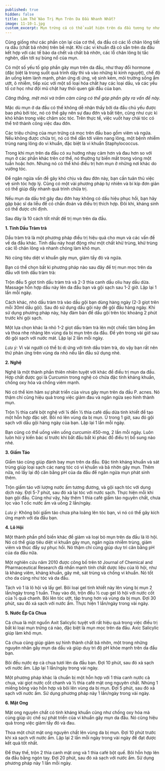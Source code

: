 ```yaml
---
published: true
hidden: false
title: Làm Thế Nào Trị Mụn Trên Da Đầu Nhanh Nhất?
image: 11-10-1.jpg
custom_excerpt: Mụn trứng cá có thể xuất hiện trên da đầu tương tự như trên mặt hay các vực khác của cơ thể. Mụn mọc trên đầu quả thực gây khó chịu cho rất nhiều người.
---
```


Cũng giống như các phần còn lại của cơ thể, da đầu có các lỗ chân lông tiết ra dầu (chất bã nhờn) trên bề mặt. Khi các vi khuẩn đã có sẵn trên da đầu kết hợp với các tế bào da chết và chất bã nhờn, các lỗ chân lông bị tắc nghẽn, dẫn tới sự bùng nổ của mụn.

Có một số yếu tố góp phần gây mụn trên da đầu, như thay đổi hormone (đặc biệt là trong suốt quá trình dậy thì và vào những kì kinh nguyệt), chế độ ăn uống kém lành mạnh, phản ứng dị ứng, vệ sinh kém, môi trường sống ẩm ướt, ô nhiễm, tiếp xúc với một số loại hóa chất hay các loại dầu, và các yếu tố cơ học như đội mũ chật hay thói quen gãi đầu của bạn.

*Căng thẳng, mệt mỏi và trầm cảm cũng có thể góp phần gây ra vấn đề này.*

Mặc dù mụn ở da đầu có thể không dễ nhận thấy bởi da đầu chủ yếu được bao phủ bởi tóc, nó có thể gây nên sự đau đớn và bất tiện, cũng như cực kì khó khăn trong việc chăm sóc tóc. Trên thực tế, việc vuốt hay chải tóc có thể trở thành công việc đau đớn.

Các triệu chứng của mụn trứng cá mọc trên đầu bao gồm viêm và ngứa. Nếu không được chữa trị, nó có thể dẫn tới viêm nang lông, một bệnh nhiễm trùng nang lông do vi khuẩn, đặc biệt là vi khuẩn Staphylococcus.

Trong khi mụn trên da đầu có xu hướng nhạy cảm hơn và đau hơn so với mụn ở các phần khác trên cơ thể, nó thường tự biến mất trong vòng một tuần hoặc hơn. Nhưng nó có thể khó điều trị hơn mụn ở những nơi khác do vướng tóc.

Để ngăn ngừa vấn đề gây khó chịu và đau đớn này, bạn cần tuân thủ việc vệ sinh tóc hợp lý. Cũng có một vài phương pháp tự nhiên và bí kíp đơn giản có thể giúp đẩy nhanh quá trình chữa trị.

Nếu mụn da dầu trở gây đau đớn hay không có dấu hiệu phục hồi, bạn hãy gặp bác sĩ da liễu để có chẩn đoán và điều trị thích hợp. Đôi khi, kháng sinh có thể được chỉ định.

 Sau đây là 10 cách tốt nhất để trị mụn trên da đầu.

**1. Tinh Dầu Tràm trà**

Dầu tràm trà là một phương pháp điều trị hiệu quả cho mụn và các vấn đề về da đầu khác. Tinh dầu này hoạt động như một chất khử trùng, khử trùng các lỗ chân lông và nhanh chóng làm khô mụn.

Nó cũng tiêu diệt vi khuẩn gây mụn, giảm tấy đỏ và ngứa.

Bạn có thể chọn bất kì phương pháp nào sau đây để trị mun mọc trên da đầu với tinh dầu tràm trà:

Trộn đều 5 giọt tinh dầu tràm trà và 2-3 thìa canh dầu oliu hay dầu dừa. Massage hỗn hợp dầu này lên da đầu bạn và gội sạch sau 1-2 giờ. Lặp lại 1 lần mỗi ngày.

Cách khác, nhỏ dầu tràm trà vào dầu gội bạn dùng hàng ngày (2-3 giọt trên mỗi 30ml dầu gội). Sau đó sử dụng dầu gội này để gội đầu hàng ngày. Khi sử dụng phương pháp này, hãy đảm bản để dầu gội trên tóc khoảng 2 phút trước khi gội sạch.

Một lựa chọn khác là nhỏ 1-2 giọt dầu tràm trà lên một chiếc tăm bông ẩm và thoa nhẹ nhàng lên vùng da bị mụn trên da đầu. Để yên trong vài giờ sau đó gội sạch với nước mát. Lặp lại 2 lần mỗi ngày.

*Lưu ý:* Vì vài người có thể bị dị ứng với tinh dầu tràm trà, do vậy bạn rất nên thử phản ứng trên vùng da nhỏ nếu lần đầu sử dụng nhé.

**2. Nghệ**

Nghệ là một thành phần thiên nhiên tuyệt vời khác để điều trị mụn da đầu. Hợp chất được gọi là Curcumin trong nghệ có chứa đặc tính kháng khuẩn, chống oxy hóa và chống viêm mạnh.

Nó có thể kìm hãm sự phát triển của virus gây mụn trên da đầu P. acnes. Nó thậm chí cũng hiệu quả trong việc giảm đau và ngăn ngừa sẹo hình thành mụn.

Trộn ½ thìa café bột nghệ với ¼ đến ½ thìa café dầu dừa tinh khiết để tạo một hỗn hợp đặc sệt. Bôi nó lên vùng da bị mụn. Ủ trong 1 giờ, sau đó gội sạch với dầu gội hàng ngày của bạn. Lặp lại 1 lần mỗi ngày.

Bạn cũng có thể uống viên uống curcumin 450-mg, 2 lần mỗi ngày. Luôn luôn hỏi ý kiến bác sĩ trước khi bắt đầu bất kì phác đồ điều trị bổ sung nào nhé.

**3. Giấm Táo**

Giấm táo cũng giúp đánh bay mụn trên da đầu. Đặc tính kháng khuẩn và sát trùng giúp loại sạch các nang tóc có vi khuẩn và bã nhờn gây mụn. Thêm nữa, nó lấy lại độ cân bằng pH của da đầu để ngăn ngừa mụn phát sinh thêm.

Trộn giấm táo với lượng nước ấm tương đương, và gội sạch tóc với dung dịch này. Đợi 5-7 phút, sau đó xả lại tóc với nước sạch. Thực hiện mỗi khi bạn gội đầu.
Cũng như vậy, hãy thêm 1 thìa café giấm táo nguyên chất, chưa lọc vào 1 cốc nước ấm và uống 2 lần/ngày.

*Lưu ý:* Không bôi giấm táo chưa pha loãng lên tóc bạn, vì nó có thể gây kích ứng mạnh với da đầu bạn.

**4. Lô Hội**

Một thành phần phổ biến khác để giảm và loại bỏ mụn trên da đầu là lô hội. Nó có thể giúp tiêu diệt vi khuẩn gây mụn, ngăn ngừa nhiễm trùng, giảm viêm và thúc đẩy sự phục hồi. Nó thậm chí cũng giúp duy trì cân bằng pH của da đầu nữa.

Một nghiên cứu năm 2010 được công bố trên tờ Journal of Chemical and Pharmaceutical Research đã nhấn mạnh tính chất dược liệu của lô hội, như là kháng viêm, kháng khuẩn, gây mê, sát trùng và chống vi khuẩn. Nó tốt cho da cũng như tóc và da đầu.

Tách vỏ 1 lá lô hội và lấy gel. Bôi loại gel tinh khiết này lên vùng bị mụn 2 lần/ngày trong 1 tuần.
Thay vào đó, trộn đều ½ cup gel lô hội với nước cốt của ½ quả chanh. Bôi lên tóc ướt, tập trung hơn và vùng da bị mụn. Đợi 30 phút, sau đó xả sạch với nước ấm. Thực hiện 1 lần/ngày trong vài ngày.

**5. Nước Ép Cà Chua**

Cà chua là một nguồn Axit Salicylic tuyệt với rất hiệu quả trong việc điều trị bất kì loại mụn trứng cá nào, đặc biệt là mụn mọc trên da đầu. Axic Salicylic giúp làm khô mụn.

Cà chua cũng giúp giảm sự hình thành chất bã nhờn, một trong những nguyên nhân gây mụn da dầu và giúp duy trì độ pH khỏe mạnh trên da đầu bạn.

Bôi đều nước ép cà chua tươi lên da đầu bạn. Đợi 10 phút, sau đó xả sạch với nước ấm. Lặp lại 1 lần/ngày trong vài ngày.

Một phương pháp khác là chuẩn bị một hỗn hợp với 1 thìa canh nước cà chua, vài giọt nước cốt chanh và ½ thìa café mật ong nguyên chất. Nhúng 1 miếng bông vào hỗn hợp và bôi lên vùng da bị mụn. Đợi 5 phút, sau đó xả sạch với nước ấm. Sử dụng phương pháp này 1 lần/ngày trong vài ngày.

**6. Mật Ong**

Mật ong nguyên chất có tính kháng khuẩn cũng như chống oxy hóa mà cùng giúp ức chế sự phát triển của vi khuẩn gây mụn da đầu. Nó cũng hiệu quả trong việc giảm tấy đỏ và đau.

Thoa một chút mật ong nguyên chất lên vùng da bị mụn. Đợi 10 phút trước khi xả sạch với nước ấm. Lặp lại 2 lần mỗi ngày trong vài ngày để đạt được kết quả tốt nhất.

Để thay thế, trộn 2 thìa canh mật ong và 1 thìa café bột quế. Bôi hỗn hợp lên da đầu bằng ngón tay. Đợi 20 phút, sau đó xả sạch với nước ấm. Sử dụng phương pháp này 1 lần mỗi ngày.
